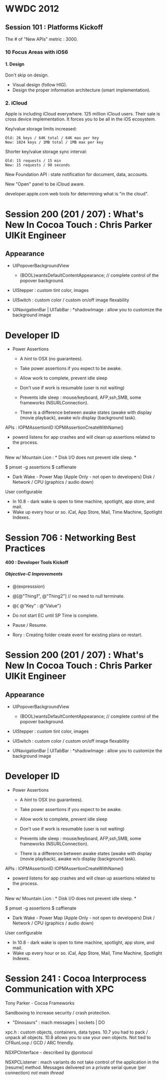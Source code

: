 # WWDC 2012 #

## Session 101 : Platforms Kickoff ##

The # of "New APIs" metric : 3000.

### 10 Focus Areas with iOS6 ###

#### 1. Design ####
Don't skip on design.

* Visual design (follow HIG).
* Design the proper information architecture (smart implementation).

### 2. iCloud ###

Apple is including iCloud everywhere. 125 million iCloud users. Their
sale is cross device implementation. It forces you to be all in the
iOS ecosystem.

Key/value storage limits increased:

	Old: 26 keys / 64K total / 64K max per key
	New: 1024 keys / 1MB total / 1MB max per key

Shorter key/value storage sync interval:

	Old: 15 requests / 15 min
	New: 15 requests / 90 seconds

New Foundation API : state notification for document, data, accounts.

New "Open" panel to be iCloud aware.

developer.apple.com web tools for determining what is "in the cloud".



# Session 200 (201 / 207) : What's New In Cocoa Touch : Chris Parker UIKit Engineer #

## Appearance ##

* UIPopoverBackgroundView
	+ (BOOL)wantsDefaultContentAppearance; // complete control of the popover background.

* UIStepper : custom tint color, images
* UISwitch : custom color / custom on/off image flexability
* UINavigationBar | UITabBar : *shadowImage : allow you to customize the background image


# Developer ID #


* Power Assertions
	* A *hint* to OSX (no guarantees).
	* Take power assertions if you expect to be awake.
	* Allow work to complete, prevent idle sleep

	* Don't use if work is resumable (user is not waiting)

	* Prevents idle sleep : mouse/keyboard, AFP,ssh,SMB, some frameworks (NSURLConnection).

	* There is a difference between awake states (awake with display (movie
	  playback), awake w/o display (background task).

APIs :
	IOPMAssertionID
	IOPMAssertionCreateWithName()

* powerd listens for app crashes and will clean up assertions related to the process.
*

New w/ Mountain Lion :
	* Disk I/O does not prevent idle sleep.
	*


$ pmset -g assertions
$ caffienate


* Dark Wake - Power Map (Apple Only - not open to developers)
	Disk / Network / CPU (graphics / audio down)

User configurable

* In 10.8 - dark wake is open to time machine, spotlight, app store, and mail.
* Wake up every hour or so. iCal, App Store, Mail, Time Machine, Spotlight Indexes.


# Session 706 : Networking Best Practices #



#### 400 : Developer Tools Kickoff ####

##### Objective-C Improvements ######

* @(expresssion)
* @[@"Thing1", @"Thing2"] // no need to null terminate.
* @{ @"Key" : @"Value"}


* Do not start EC until SP Time is complete.
* Pause / Resume.

* Rory : Creating folder create event for existing plans on restart.


# Session 200 (201 / 207) : What's New In Cocoa Touch : Chris Parker UIKit Engineer #

## Appearance ##

* UIPopoverBackgroundView
	+ (BOOL)wantsDefaultContentAppearance; // complete control of the popover background.

* UIStepper : custom tint color, images
* UISwitch : custom color / custom on/off image flexability
* UINavigationBar | UITabBar : *shadowImage : allow you to customize the background image


# Developer ID #


* Power Assertions
	* A *hint* to OSX (no guarantees).
	* Take power assertions if you expect to be awake.
	* Allow work to complete, prevent idle sleep

	* Don't use if work is resumable (user is not waiting)

	* Prevents idle sleep : mouse/keyboard, AFP,ssh,SMB, some frameworks (NSURLConnection).

	* There is a difference between awake states (awake with display (movie
	  playback), awake w/o display (background task).

APIs :
	IOPMAssertionID
	IOPMAssertionCreateWithName()

* powerd listens for app crashes and will clean up assertions related to the process.
*

New w/ Mountain Lion :
	* Disk I/O does not prevent idle sleep.
	*


$ pmset -g assertions
$ caffienate


* Dark Wake - Power Map (Apple Only - not open to developers)
	Disk / Network / CPU (graphics / audio down)

User configurable

* In 10.8 - dark wake is open to time machine, spotlight, app store, and mail.
* Wake up every hour or so. iCal, App Store, Mail, Time Machine, Spotlight Indexes.


# Session 241 : Cocoa Interprocess Communication with XPC #

Tony Parker - Cocoa Frameworks

Sandboxing to increase security / crash protection.

* "Dinosaurs" : mach messages | sockets | DO

xpc.h : custom objects, containers, data types.
10.7 you had to pack / unpack all objects.
10.8 allows you to use your own objects.
Not tied to CFRunLoop / GCD / ARC friendly.


NSXPCInterface - described by @protocol

NSXPCListener : mach variants do not take control of the application in the [resume] method.
Messages delivered on a private serial queue (per connection) *not main thread*


